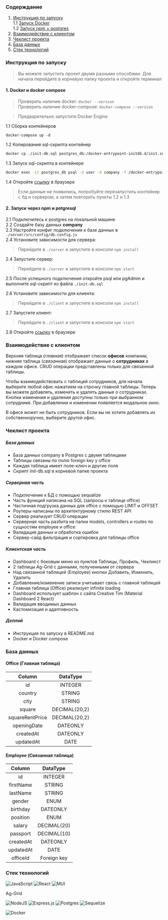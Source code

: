 
### Содерждание

1. [Инструкция по запуску](#instraction) \
	1.1 [Запуск Docker](#docker) \
	1.2 [Запуск npm + postgres](#npm)
2. [Взаимодействие с клиентом](#client) 
3. [Чеклист проекта](#checklist) 
4. [База данных](#db) 
5. [Стек технологий](#stack)

### <div id="instraction">Инструкция по запуску</div>

> Вы можете запустить проект двумя разными способами. Для начала перейдите в корневую папку проекта и откройте терминал
#### <div id="docker">1. Docker и docker compose</div>

> Проверить наличие docker:
> `docker --version`\
> Проверить наличие docker-compose:
> `docker-compose --version`

>Предварительно запустите Docker Engine

1.1 Сборка контейнеров
```
docker-compose up -d
```
1.2 Копирования sql-скрипта контейнер
```bash
docker cp ./init-db.sql postgres_db:/docker-entrypoint-initdb.d/init.sql
```
1.3 Запуск sql-скрипта в контейнере
```bash
docker exec -it postgres_db psql -U user -d company -f /docker-entrypoint-initdb.d/init.sql
```
1.4 Откройте <a href="http://localhost:3000/" target="_blank">ссылку</a> в браузере

>Если данные не появились, попробуйте перезапустить контейнер с бд и сервером, а затем повторить пункты 1.2 и 1.3

#### <div id="npm">2. Запуск через npm и potgresql</div>
2.1 Подключитесь к postgres на локальной машине \
2.2 Создайте базу данных **company** \
2.3 Настройте конфиг подключения к базе данных в `./server/src/config/db.config.js`\
2.4 Установите зависимости для сервера:
>Перейдите в `./server` и запустите в консоли `npm install`

2.4 Запустите сервер:
>Перейдите в `./server` и запустите в консоли `npm start`

2.5 После успешного подключения откройте psql или pgAdmin и выполните sql-скрипт из файла `./init-db.sql`

2.6 Установите зависимости для клиента:
>Перейдите в `./client` и запустите в консоли `npm install`

2.7 Запустите клиент:
>Перейдите в `./client` и запустите в консоли `npm start`
>
2.8 Откройте <a href="http://localhost:3000/" target="_blank">ссылку</a> в браузере

### <div id="client">Взаимодействие с клиентом</div>

Верхняя таблица (*главная*) отображает список **офисов** компании, нижняя таблица (*связанная*) отображает данные о **сотрудниках** в каждом офисе. CRUD операции представлены только для связанной таблицы.

Чтобы взаимодействовать с таблицей сотрудников, для начала выберите любой офис нажатием на строчку главной таблицы. Теперь вы можете добавлять, изменять и удалять данные о сотрудниках. Кнопки изменения и удаления доступны только при выбранном сотруднике. При добавлении и изменении появляется модальное окно.

В офисе может не быть сотрудников. Если вы не хотите добавлять их собственноручно, выберите другой офис.

### <div id="checklist">Чеклист проекта</div>
##### База данных
- База данных company в Postgres с двумя таблицами
- Таблицы связаны по полю foreign key у office
- Каждая таблица имеет поле-ключ и другие поля
- Скрипт init-db.sql в корневой папке проекта

##### Серверная часть
- Подключение к БД с помощью sequalize
- Часть функций написана на SQL (запросы к таблице office)
- Частичная подгрузка данных для office с помощью LIMIT и OFFSET
- Роутеры написаны по архитектурному стилю REST API
- Сервер реализует CRUD операции
- Серверная часть разбита на папки models, controllers и routes по сущностям employee и office
- Валидация данных и обработка ошибок
- Сервер-сайд фильтрация и сортировка для таблицы office

##### Клиентская часть
- Dashboard c боковым меню из пунктов Таблицы, Профиль, Чекликст
- 2 таблицы Ag-Grid с данными, полученными от сервера
- Над связанной таблицей (Employee) кнопки Добавить, Изменить, Удалить
- Добавление/изменение записи учитывает связь с главной таблицей
- Главная таблица (Office) реализует infinite loading
- Dashboard использует шаблон c сайта Creative Tim (Material Dashboard 2 React)
- Валидация вводимых данных
- Кастомизация и адаптивность

##### Деплой
- Инструкция по запуску в README.md
- Docker и Docker compose

### <div id="db">База данных</div>

#### Office (Главная таблица)
|      Column     |    DataType   |
|:---------------:|:-------------:|
|        id       |    INTEGER    |
|     country     |     STRING    |
|       city      |     STRING    |
| square          | DECIMAL(20,2) |
| squareRentPrice | DECIMAL(20,2) |
| openingDate     |    DATEONLY   |
| createdAt       |    DATEONLY   |
| updatedAt       |      DATE     |

#### Employee (Связанная таблица)
|   Column  |   DataType  |
|:---------:|:-----------:|
|     id    |   INTEGER   |
| firstName |    STRING   |
|  lastName |    STRING   |
| gender    |     ENUM    |
| birthday  |   DATEONLY  |
| position  |     ENUM    |
| salary    | DECIMAL(20) |
| passport  | DECIMAL(10) |
| createdAt |   DATEONLY  |
| updatedAt |     DATE    |
| officeId  | Foreign key |

### <div id="stack">Стек технологий</div>
![JavaScript](https://img.shields.io/badge/javascript-%23323330.svg?style=for-the-badge&logo=javascript&logoColor=%23F7DF1E)
![React](https://img.shields.io/badge/react-%2320232a.svg?style=for-the-badge&logo=react&logoColor=%2361DAFB)
![MUI](https://img.shields.io/badge/MUI-%230081CB.svg?style=for-the-badge&logo=mui&logoColor=white)

Ag-Grid

![NodeJS](https://img.shields.io/badge/node.js-6DA55F?style=for-the-badge&logo=node.js&logoColor=white)
![Express.js](https://img.shields.io/badge/express.js-%23404d59.svg?style=for-the-badge&logo=express&logoColor=%2361DAFB)
![Postgres](https://img.shields.io/badge/postgres-%23316192.svg?style=for-the-badge&logo=postgresql&logoColor=white)
![Sequelize](https://img.shields.io/badge/Sequelize-52B0E7?style=for-the-badge&logo=Sequelize&logoColor=white)

![Docker](https://img.shields.io/badge/docker-%230db7ed.svg?style=for-the-badge&logo=docker&logoColor=white)